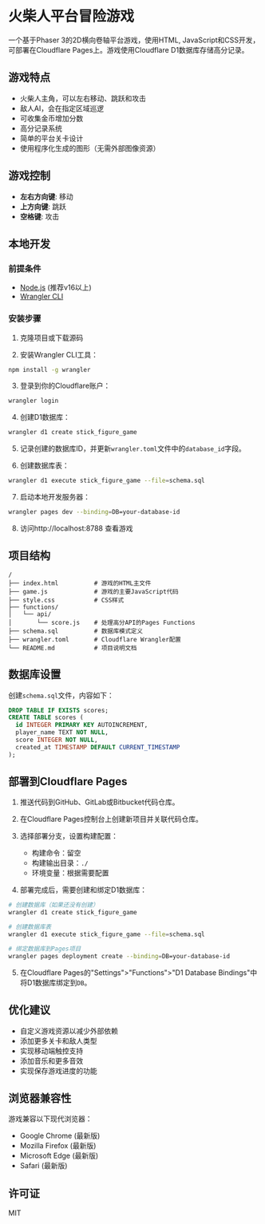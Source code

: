 # 火柴人平台冒险游戏

一个基于Phaser 3的2D横向卷轴平台游戏，使用HTML, JavaScript和CSS开发，可部署在Cloudflare Pages上。游戏使用Cloudflare D1数据库存储高分记录。

## 游戏特点

- 火柴人主角，可以左右移动、跳跃和攻击
- 敌人AI，会在指定区域巡逻
- 可收集金币增加分数
- 高分记录系统
- 简单的平台关卡设计
- 使用程序化生成的图形（无需外部图像资源）

## 游戏控制

- **左右方向键**: 移动
- **上方向键**: 跳跃
- **空格键**: 攻击

## 本地开发

### 前提条件

- [Node.js](https://nodejs.org/) (推荐v16以上)
- [Wrangler CLI](https://developers.cloudflare.com/workers/wrangler/install-and-update/)

### 安装步骤

1. 克隆项目或下载源码

2. 安装Wrangler CLI工具：

```bash
npm install -g wrangler
```

3. 登录到你的Cloudflare账户：

```bash
wrangler login
```

4. 创建D1数据库：

```bash
wrangler d1 create stick_figure_game
```

5. 记录创建的数据库ID，并更新`wrangler.toml`文件中的`database_id`字段。

6. 创建数据库表：

```bash
wrangler d1 execute stick_figure_game --file=schema.sql
```

7. 启动本地开发服务器：

```bash
wrangler pages dev --binding=DB=your-database-id
```

8. 访问http://localhost:8788 查看游戏

## 项目结构

```
/
├── index.html          # 游戏的HTML主文件
├── game.js             # 游戏的主要JavaScript代码
├── style.css           # CSS样式
├── functions/
│   └── api/
│       └── score.js    # 处理高分API的Pages Functions
├── schema.sql          # 数据库模式定义
├── wrangler.toml       # Cloudflare Wrangler配置
└── README.md           # 项目说明文档
```

## 数据库设置

创建`schema.sql`文件，内容如下：

```sql
DROP TABLE IF EXISTS scores;
CREATE TABLE scores (
  id INTEGER PRIMARY KEY AUTOINCREMENT,
  player_name TEXT NOT NULL,
  score INTEGER NOT NULL,
  created_at TIMESTAMP DEFAULT CURRENT_TIMESTAMP
);
```

## 部署到Cloudflare Pages

1. 推送代码到GitHub、GitLab或Bitbucket代码仓库。

2. 在Cloudflare Pages控制台上创建新项目并关联代码仓库。

3. 选择部署分支，设置构建配置：
   - 构建命令：留空
   - 构建输出目录：`./`
   - 环境变量：根据需要配置

4. 部署完成后，需要创建和绑定D1数据库：

```bash
# 创建数据库（如果还没有创建）
wrangler d1 create stick_figure_game

# 创建数据库表
wrangler d1 execute stick_figure_game --file=schema.sql

# 绑定数据库到Pages项目
wrangler pages deployment create --binding=DB=your-database-id
```

5. 在Cloudflare Pages的"Settings">"Functions">"D1 Database Bindings"中将D1数据库绑定到`DB`。

## 优化建议

- 自定义游戏资源以减少外部依赖
- 添加更多关卡和敌人类型
- 实现移动端触控支持
- 添加音乐和更多音效
- 实现保存游戏进度的功能

## 浏览器兼容性

游戏兼容以下现代浏览器：
- Google Chrome (最新版)
- Mozilla Firefox (最新版)
- Microsoft Edge (最新版)
- Safari (最新版)

## 许可证

MIT 